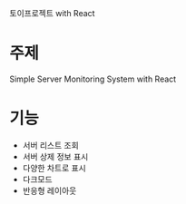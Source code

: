 토이프로젝트 with React

# 주제
Simple Server Monitoring System with React

# 기능
- 서버 리스트 조회
- 서버 상제 정보 표시
- 다양한 차트로 표시
- 다크모드
- 반응형 레이아웃
